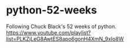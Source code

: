 # python-52-weeks
Following Chuck Black's 52 weeks of python.  https://www.youtube.com/playlist?list=PLKZjLeG8AwtES8apo6gonH4XmN_9xIo8W
